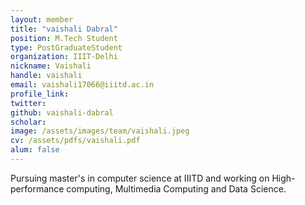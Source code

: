 ```yaml
---
layout: member
title: "vaishali Dabral"
position: M.Tech Student
type: PostGraduateStudent
organization: IIIT-Delhi
nickname: Vaishali 
handle: vaishali
email: vaishali17066@iiitd.ac.in
profile_link: 
twitter: 
github: vaishali-dabral
scholar: 
image: /assets/images/team/vaishali.jpeg
cv: /assets/pdfs/vaishali.pdf
alum: false
---
```

Pursuing master's in computer science at IIITD and working on High-performance computing, Multimedia Computing and Data Science.
